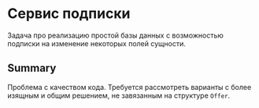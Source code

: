 # Сервис подписки

Задача про реализацию простой базы данных с возможностью подписки на изменение некоторых полей сущности.

## Summary

Проблема с качеством кода. Требуется рассмотреть варианты с более изящным и общим решением, не завязанным на структуре `Offer`.


